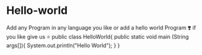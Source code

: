 # Hello-world
Add any  Program in any language you like or add a hello world Program ❣️ if you like give us :star:
public class HelloWorld{
    public static void main (String args[]){
        System.out.println("Hello World");
    }
}
